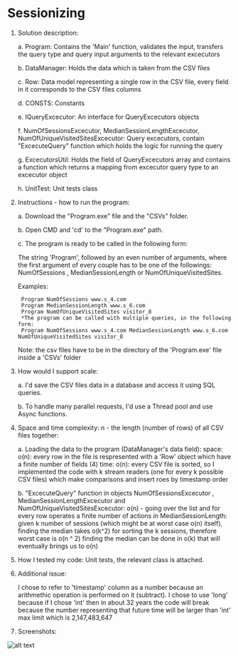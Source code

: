 # Sessionizing

1) Solution description:

	a. Program:
		Contains the 'Main' function, validates the input, transfers the query type and query input arguments to the relevant 			excecutors
		
	b. DataManager:
		Holds the data which is taken from the CSV files
		
	c. Row:
		Data model representing a single row in the CSV file, every field in it corresponds to the CSV files columns
		
	d. CONSTS:
		Constants
		
	e. IQueryExcecutor:
		An interface for QueryExcecutors objects
		
	f. NumOfSessionsExcecutor, MedianSessionLengthExcecutor, NumOfUniqueVisitedSitesExcecutor:
		Query excecutors, contain "ExcecuteQuery" function which holds the logic for running the query
		
	g. ExcecutorsUtil:
		Holds the field of QueryExcecutors array and contains a function which returns a mapping from excecutor query type to an 		excecutor object
	
	h. UnitTest:
		Unit tests class
		
		
2) Instructions - how to run the program:

	a. Download the "Program.exe" file and the "CSVs" folder.
	
	b. Open CMD and 'cd' to the "Program.exe" path.
	
	c. The program is ready to be called in the following form:
	
	The string 'Program', followed by an even number of arguments, where the first argument of every couple has to be one of the 		followings: NumOfSessions , MedianSessionLength or NumOfUniqueVisitedSites.
	
	Examples: 
	
		Program NumOfSessions www.s_4.com
		Program MedianSessionLength www.s_6.com
		Program NumOfUniqueVisitedSites visitor_8
		*The program can be called with multiple queries, in the following form:
		Program NumOfSessions www.s_4.com MedianSessionLength www.s_6.com NumOfUniqueVisitedSites visitor_8
		
	Note: the csv files have to be in the directory of the 'Program.exe' file inside a 'CSVs' folder

3) How would I support scale:

	a. I'd save the CSV files data in a database and access it using SQL queries.
	
	b. To handle many parallel requests, I'd use a Thread pool and use Async functions.

4) Space and time complexity:
	n - the length (number of rows) of all CSV files together:

	a. Loading the data to the program (DataManager's data field):
	space: 
	o(n): every row in the file is respresented with a 'Row' object which have a finite number of fields (4)
	time:
	o(n): every CSV file is sorted, so I implemented the code with k stream readers (one for every k possible CSV files) which make comparisons and insert roes by timestamp order

	b. "ExcecuteQuery" function in objects NumOfSessionsExcecutor , MedianSessionLengthExcecutor and NumOfUniqueVisitedSitesExcecutor:
	o(n) - going over the list and for every row operates a finite number of actions
	in MedianSessionLength: given k number of sessions (which might be at worst case o(n) itself),  finding the median takes o(k^2) for sorting the k sessions, therefore worst case is o(n ^ 2)
	finding the median can be done in o(k) that will eventually brings us to o(n)

5) How I tested my code:
	Unit tests, the relevant class is attached.

6) Additional issue:

	I chose to refer to 'timestamp' column as a number because an arithmethic operation is performed on it (subtract).
	I chose to use 'long' because if I chose 'int' then in about 32 years the code will break because the number representing that future time will be larger than 'int' max limit which is 2,147,483,647

7) Screenshots:


![alt text](https://github.com/YonatanBandel/Sessionizing/blob/Sessionizing_screenshot.png)
